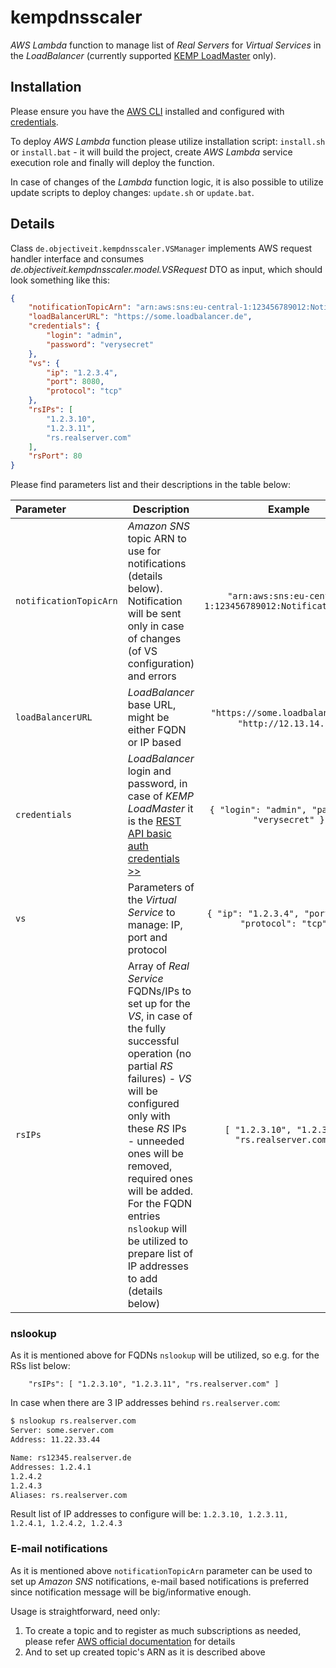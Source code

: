 # kempdnsscaler

_AWS Lambda_ function to manage list of _Real Servers_ for _Virtual Services_ in the _LoadBalancer_ (currently supported [KEMP LoadMaster](https://kemptechnologies.com/) only).

## Installation

Please ensure you have the [AWS CLI](https://aws.amazon.com/cli) installed and configured with [credentials](http://docs.aws.amazon.com/cli/latest/userguide/cli-chap-getting-started.html).

To deploy _AWS Lambda_ function please utilize installation script: `install.sh` or `install.bat` - it will build the project, create _AWS Lambda_ service execution role and finally will deploy the function.

In case of changes of the _Lambda_ function logic, it is also possible to utilize update scripts to deploy changes: `update.sh` or `update.bat`.

## Details

Class `de.objectiveit.kempdnsscaler.VSManager` implements AWS request handler interface and consumes _de.objectiveit.kempdnsscaler.model.VSRequest_ DTO as input, which should look something like this:

```json
{
    "notificationTopicArn": "arn:aws:sns:eu-central-1:123456789012:NotificationTopic", // in case notification is needed
    "loadBalancerURL": "https://some.loadbalancer.de",
    "credentials": {
        "login": "admin",
        "password": "verysecret"
    },
    "vs": {
        "ip": "1.2.3.4",
        "port": 8080,
        "protocol": "tcp"
    },
    "rsIPs": [
        "1.2.3.10",
        "1.2.3.11",
        "rs.realserver.com"
    ],
    "rsPort": 80
}
```

Please find parameters list and their descriptions in the table below:

| Parameter | Description | Example |
|:---|------|:----:|
| `notificationTopicArn` | _Amazon SNS_ topic ARN to use for notifications (details below). Notification will be sent only in case of changes (of VS configuration) and errors | `"arn:aws:sns:eu-central-1:123456789012:NotificationTopic"` |
| `loadBalancerURL` | _LoadBalancer_ base URL, might be either FQDN or IP based | `"https://some.loadbalancer.de"`, `"http://12.13.14.15"` |
| `credentials` | _LoadBalancer_ login and password, in case of _KEMP LoadMaster_ it is the [REST API basic auth credentials >>](https://support.kemptechnologies.com/hc/en-us/articles/203863435-RESTful-API#MadCap_TOC_6_2) | `{ "login": "admin", "password": "verysecret" }` |
| `vs` | Parameters of the _Virtual Service_ to manage: IP, port and protocol | `{ "ip": "1.2.3.4", "port": 8080, "protocol": "tcp" }` |
| `rsIPs` | Array of _Real Service_ FQDNs/IPs to set up for the _VS_, in case of the fully successful operation (no partial _RS_ failures) - _VS_ will be configured only with these _RS_ IPs - unneeded ones will be removed, required ones will be added. For the FQDN entries `nslookup` will be utilized to prepare list of IP addresses to add (details below) | `[ "1.2.3.10", "1.2.3.11", "rs.realserver.com" ]` |

### nslookup

As it is mentioned above for FQDNs `nslookup` will be utilized, so e.g. for the RSs list below:

```
    "rsIPs": [ "1.2.3.10", "1.2.3.11", "rs.realserver.com" ]
```

In case when there are 3 IP addresses behind `rs.realserver.com`:

```sh
$ nslookup rs.realserver.com
Server: some.server.com
Address: 11.22.33.44

Name: rs12345.realserver.de
Addresses: 1.2.4.1
1.2.4.2
1.2.4.3
Aliases: rs.realserver.com
```

Result list of IP addresses to configure will be: `1.2.3.10, 1.2.3.11, 1.2.4.1, 1.2.4.2, 1.2.4.3`

### E-mail notifications

As it is mentioned above `notificationTopicArn` parameter can be used to set up _Amazon SNS_ notifications, e-mail based notifications is preferred since notification message will be big/informative enough.

Usage is straightforward, need only:

1. To create a topic and to register as much subscriptions as needed, please refer [AWS official documentation](https://docs.aws.amazon.com/sns/latest/dg/sns-getting-started.html) for details
2. And to set up created topic's ARN as it is described above
